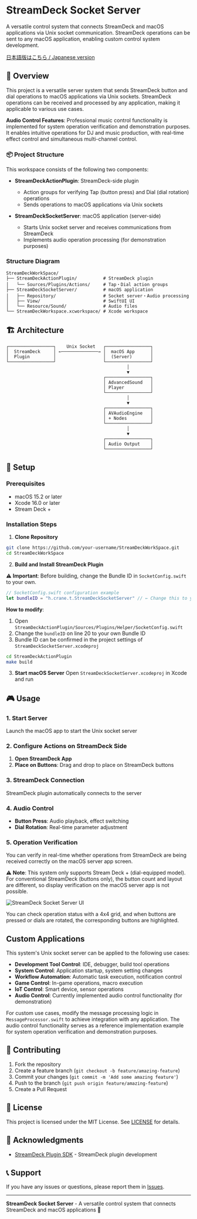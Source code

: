 # StreamDeck Socket Server

A versatile control system that connects StreamDeck and macOS applications via Unix socket communication. StreamDeck operations can be sent to any macOS application, enabling custom control system development.

[日本語版はこちら / Japanese version](README.ja.md)

## 🔌 Overview

This project is a versatile server system that sends StreamDeck button and dial operations to macOS applications via Unix sockets. StreamDeck operations can be received and processed by any application, making it applicable to various use cases.

**Audio Control Features**: Professional music control functionality is implemented for system operation verification and demonstration purposes. It enables intuitive operations for DJ and music production, with real-time effect control and simultaneous multi-channel control.

### 📦 Project Structure
This workspace consists of the following two components:

- **StreamDeckActionPlugin**: StreamDeck-side plugin
  - Action groups for verifying Tap (button press) and Dial (dial rotation) operations
  - Sends operations to macOS applications via Unix sockets

- **StreamDeckSocketServer**: macOS application (server-side)
  - Starts Unix socket server and receives communications from StreamDeck
  - Implements audio operation processing (for demonstration purposes)

### Structure Diagram

```
StreamDeckWorkSpace/
├── StreamDeckActionPlugin/          # StreamDeck plugin
│   └── Sources/Plugins/Actions/     # Tap・Dial action groups
├── StreamDeckSocketServer/          # macOS application
│   ├── Repository/                  # Socket server・Audio processing
│   ├── View/                        # SwiftUI UI
│   └── Resource/Sound/              # Audio files
└── StreamDeckWorkspace.xcworkspace/ # Xcode workspace
```

## 🏗️ Architecture

```
┌─────────────────┐    Unix Socket   ┌─────────────────┐
│  StreamDeck     │ ←──────────────→ │  macOS App      │
│  Plugin         │                  │  (Server)       │
└─────────────────┘                  └─────────────────┘
                                              │
                                              ▼
                                     ┌─────────────────┐
                                     │ AdvancedSound   │
                                     │ Player          │
                                     └─────────────────┘
                                              │
                                              ▼
                                     ┌─────────────────┐
                                     │ AVAudioEngine   │
                                     │ + Nodes         │
                                     └─────────────────┘
                                              │
                                              ▼
                                     ┌─────────────────┐
                                     │ Audio Output    │
                                     └─────────────────┘
```

## 🚀 Setup

### Prerequisites
- macOS 15.2 or later
- Xcode 16.0 or later
- Stream Deck +

### Installation Steps

1. **Clone Repository**
```bash
git clone https://github.com/your-username/StreamDeckWorkSpace.git
cd StreamDeckWorkSpace
```

2. **Build and Install StreamDeck Plugin**

⚠️ **Important**: Before building, change the Bundle ID in `SocketConfig.swift` to your own.

```swift
// SocketConfig.swift configuration example
let bundleID = "h.crane.t.StreamDeckSocketServer" // ← Change this to your Bundle ID
```

**How to modify**:
1. Open `StreamDeckActionPlugin/Sources/Plugins/Helper/SocketConfig.swift`
2. Change the `bundleID` on line 20 to your own Bundle ID
3. Bundle ID can be confirmed in the project settings of `StreamDeckSocketServer.xcodeproj`

```bash
cd StreamDeckActionPlugin
make build
```

3. **Start macOS Server**
Open `StreamDeckSocketServer.xcodeproj` in Xcode and run

## 🎮 Usage

### 1. Start Server
Launch the macOS app to start the Unix socket server

### 2. Configure Actions on StreamDeck Side
1. **Open StreamDeck App**
2. **Place on Buttons**: Drag and drop to place on StreamDeck buttons

### 3. StreamDeck Connection
StreamDeck plugin automatically connects to the server

### 4. Audio Control
- **Button Press**: Audio playback, effect switching
- **Dial Rotation**: Real-time parameter adjustment

### 5. Operation Verification
You can verify in real-time whether operations from StreamDeck are being received correctly on the macOS server app screen.

⚠️ **Note**: This system only supports Stream Deck + (dial-equipped model). For conventional StreamDeck (buttons only), the button count and layout are different, so display verification on the macOS server app is not possible.

![StreamDeck Socket Server UI](images/socket_serve_ui.png)

You can check operation status with a 4x4 grid, and when buttons are pressed or dials are rotated, the corresponding buttons are highlighted.

## Custom Applications

This system's Unix socket server can be applied to the following use cases:

- **Development Tool Control**: IDE, debugger, build tool operations
- **System Control**: Application startup, system setting changes
- **Workflow Automation**: Automatic task execution, notification control
- **Game Control**: In-game operations, macro execution
- **IoT Control**: Smart device, sensor operations
- **Audio Control**: Currently implemented audio control functionality (for demonstration)

For custom use cases, modify the message processing logic in `MessageProcessor.swift` to achieve integration with any application. The audio control functionality serves as a reference implementation example for system operation verification and demonstration purposes.

## 🤝 Contributing

1. Fork the repository
2. Create a feature branch (`git checkout -b feature/amazing-feature`)
3. Commit your changes (`git commit -m 'Add some amazing feature'`)
4. Push to the branch (`git push origin feature/amazing-feature`)
5. Create a Pull Request

## 📝 License

This project is licensed under the MIT License. See [LICENSE](https://opensource.org/licenses/MIT) for details.

## 🙏 Acknowledgments

- [StreamDeck Plugin SDK](https://github.com/emorydunn/StreamDeckPlugin) - StreamDeck plugin development

## 📞 Support

If you have any issues or questions, please report them in [Issues](https://github.com/your-username/StreamDeckWorkSpace/issues).

---

**StreamDeck Socket Server** - A versatile control system that connects StreamDeck and macOS applications 🔌
